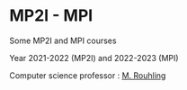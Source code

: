 # MP2I - MPI
Some MP2I and MPI courses

Year 2021-2022 (MP2I) and 2022-2023 (MPI)

Computer science professor : [M. Rouhling](https://github.com/drouhling)

